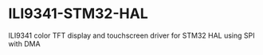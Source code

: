 # ILI9341-STM32-HAL
ILI9341 color TFT display and touchscreen driver for STM32 HAL using SPI with DMA
